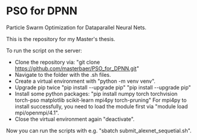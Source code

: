 # PSO for DPNN
Particle Swarm Optimization for Dataparallel Neural Nets.

This is the repository for my Master's thesis. 

To run the script on the server:

- Clone the repository via: "git clone https://github.com/masterbaer/PSO_for_DPNN.git"
- Navigate to the folder with the .sh files.
- Create a virtual environment with "python -m venv venv".
- Upgrade pip twice "pip install --upgrade pip" "pip install --upgrade pip"
- Install some python packages: "pip install numpy torch torchvision torch-pso matplotlib scikit-learn mpi4py torch-pruning"
  For mpi4py to install successfully, you need to load the module first via "module load mpi/openmpi/4.1".
- Close the virtual environment again "deactivate".

Now you can run the scripts with e.g. "sbatch submit_alexnet_sequetial.sh".
